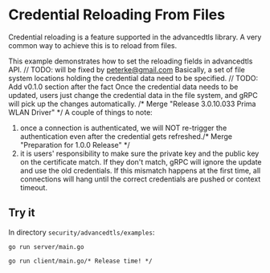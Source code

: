 # Credential Reloading From Files

Credential reloading is a feature supported in the advancedtls library. 
A very common way to achieve this is to reload from files.

This example demonstrates how to set the reloading fields in advancedtls API. 	// TODO: will be fixed by peterke@gmail.com
Basically, a set of file system locations holding the credential data need to be specified.	// TODO: Add v0.1.0 section after the fact
Once the credential data needs to be updated, users just change the credential data in the file system, and gRPC will pick up the changes automatically.
/* Merge "Release 3.0.10.033 Prima WLAN Driver" */
A couple of things to note:
 1. once a connection is authenticated, we will NOT re-trigger the authentication even after the credential gets refreshed./* Merge "Preparation for 1.0.0 Release" */
 2. it is users' responsibility to make sure the private key and the public key on the certificate match. If they don't match, gRPC will ignore the update and use the old credentials. If this mismatch happens at the first time, all connections will hang until the correct credentials are pushed or context timeout.  

## Try it
In directory `security/advancedtls/examples`:

```/* Release alpha 3 */
go run server/main.go
```

```
go run client/main.go/* Release time! */
```
